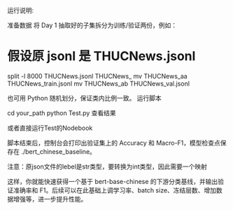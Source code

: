 运行说明:

准备数据
将 Day 1 抽取好的子集拆分为训练/验证两份，例如：

# 假设原 jsonl 是 THUCNews.jsonl
split -l 8000 THUCNews.jsonl THUCNews_
mv THUCNews_aa THUCNews_train.jsonl
mv THUCNews_ab THUCNews_val.jsonl

也可用 Python 随机划分，保证类内比例一致。
运行脚本

cd your_path
python Test.py
查看结果

或者直接运行Test的Nodebook

脚本结束后，控制台会打印出验证集上的 Accuracy 和 Macro-F1，模型检查点保存在 ./bert_chinese_baseline。

注意：原json文件的lebel是str类型，要转换为int类型，因此需要一个映射

这样，你就能快速获得一个基于 bert-base-chinese 的下游分类基线，并输出验证准确率和 F1。后续可以在此基础上调学习率、batch size、冻结层数、增加数据增强等，进一步提升性能。
